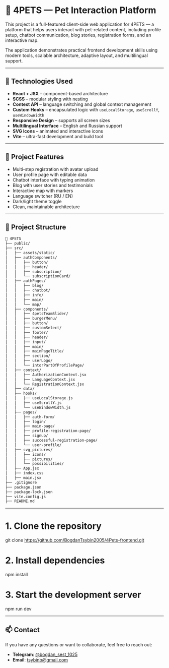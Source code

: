# 🐾 4PETS — Pet Interaction Platform

This project is a full-featured client-side web application for 4PETS — a platform that helps users interact with pet-related content, including profile setup, chatbot communication, blog stories, registration forms, and an interactive map.

The application demonstrates practical frontend development skills using modern tools, scalable architecture, adaptive layout, and multilingual support.

---

## 🚀 Technologies Used

- **React + JSX** – component-based architecture
- **SCSS** – modular styling with nesting
- **Context API** – language switching and global context management
- **Custom Hooks** – encapsulated logic with `useLocalStorage`, `useScrollY`, `useWindowWidth`
- **Responsive Design** – supports all screen sizes
- **Multilingual Interface** – English and Russian support
- **SVG Icons** – animated and interactive icons
- **Vite** – ultra-fast development and build tool

---

## 🎯 Project Features

- Multi-step registration with avatar upload
- User profile page with editable data
- Chatbot interface with typing animation
- Blog with user stories and testimonials
- Interactive map with markers
- Language switcher (RU / EN)
- Dark/light theme toggle
- Clean, maintainable architecture

---

## 📁 Project Structure

```bash
📁 4PETS
├── public/
├── src/
│   ├── assets/static/
│   ├── authComponents/
│   │   ├── button/
│   │   ├── header/
│   │   ├── subscription/
│   │   └── subscriptionCard/
│   ├── authPages/
│   │   ├── blog/
│   │   ├── chatbot/
│   │   ├── info/
│   │   ├── main/
│   │   └── map/
│   ├── components/
│   │   ├── 4petsTeamSlider/
│   │   ├── burgerMenu/
│   │   ├── button/
│   │   ├── customSelect/
│   │   ├── footer/
│   │   ├── header/
│   │   ├── input/
│   │   ├── main/
│   │   ├── mainPageTitle/
│   │   ├── section/
│   │   ├── userLogo/
│   │   └── intorPartOfProfilePage/
│   ├── context/
│   │   ├── AuthorizationContext.jsx
│   │   ├── LanguageContext.jsx
│   │   └── RegistrationContext.jsx
│   ├── data/
│   ├── hooks/
│   │   ├── useLocalStorage.js
│   │   ├── useScrollY.js
│   │   └── useWindowWidth.js
│   ├── pages/
│   │   ├── auth-form/
│   │   ├── login/
│   │   ├── main-page/
│   │   ├── profile-registration-page/
│   │   ├── signup/
│   │   ├── successful-registration-page/
│   │   └── user-profile/
│   ├── svg_pictures/
│   │   ├── icons/
│   │   ├── pictures/
│   │   └── possibilities/
│   ├── App.jsx
│   ├── index.css
│   ├── main.jsx
├── .gitignore
├── package.json
├── package-lock.json
├── vite.config.js
├── README.md
```

---

# 1. Clone the repository
git clone https://github.com/BogdanTsybin2005/4Pets-frontend.git

# 2. Install dependencies
npm install

# 3. Start the development server
npm run dev

---

## 📫 Contact

If you have any questions or want to collaborate, feel free to reach out:

- **Telegram**: [@bogdan_sest_1025](https://t.me/bogdan_sest_1025)
- **Email**: [tsybinb@gmail.com](mailto:tsybinb@gmail.com)
